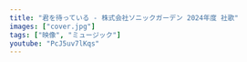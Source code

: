 ```yaml
---
title: "君を待っている - 株式会社ソニックガーデン 2024年度 社歌"
images: ["cover.jpg"]
tags: ["映像", "ミュージック"]
youtube: "PcJ5uv7lKqs"
---
```

